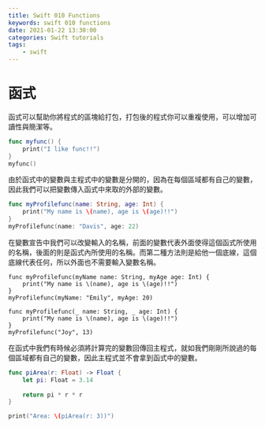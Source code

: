 ```yaml
---
title: Swift 010 Functions
keywords: swift 010 functions
date: 2021-01-22 13:30:00
categories: Swift tutorials
tags:
    - swift
---
```

# 函式
函式可以幫助你將程式的區塊給打包，打包後的程式你可以重複使用，可以增加可讀性與簡潔等。
<!-- more -->
```swift
func myfunc() {
    print("I like func!!")
}
myfunc()
```
由於函式中的變數與主程式中的變數是分開的，因為在每個區域都有自己的變數，因此我們可以把變數傳入函式中來取的外部的變數。
```swift
func myProfilefunc(name: String, age: Int) {
    print("My name is \(name), age is \(age)!!")
}
myProfilefunc(name: "Davis", age: 22)
```

在變數宣告中我們可以改變輸入的名稱，前面的變數代表外面使得這個函式所使用的名稱，後面的則是函式內所使用的名稱。而第二種方法則是給他一個底線，這個底線代表任何，所以外面也不需要輸入變數名稱。

```
func myProfilefunc(myName name: String, myAge age: Int) {
    print("My name is \(name), age is \(age)!!")
}
myProfilefunc(myName: "Emily", myAge: 20)

func myProfilefunc(_ name: String, _ age: Int) {
    print("My name is \(name), age is \(age)!!")
}
myProfilefunc("Joy", 13)
```

在函式中我們有時候必須將計算完的變數回傳回主程式，就如我們剛剛所說過的每個區域都有自己的變數，因此主程式並不會拿到函式中的變數。

```swift
func piArea(r: Float) -> Float {
    let pi: Float = 3.14
    
    return pi * r * r
}

print("Area: \(piArea(r: 3))")
```